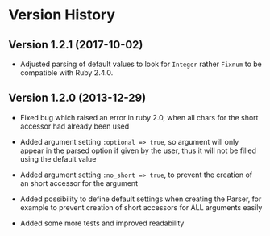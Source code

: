 Version History
===============

Version 1.2.1 (2017-10-02)
--------------------------

* Adjusted parsing of default values to look for `Integer` rather `Fixnum`
  to be compatible with Ruby 2.4.0.

Version 1.2.0 (2013-12-29)
--------------------------

* Fixed bug which raised an error in ruby 2.0, when all chars for the short
  accessor had already been used

* Added argument setting `:optional => true`, so argument will only appear in
  the parsed option if given by the user, thus it will not be filled using
  the default value

* Added argument setting `:no_short => true`, to prevent the creation of an
  short accessor for the argument

* Added possibility to define default settings when creating the Parser,
  for example to prevent creation of short accessors for ALL arguments easily

* Added some more tests and improved readability
